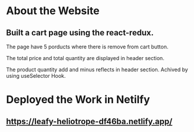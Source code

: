 # About the Website
## Built a cart page using the react-redux.

The page have 5 porducts where there is remove from cart button.

The total price and total quantity are displayed in header section.

The product quantity add and minus reflects in header section. Achived by using useSelector Hook.

# Deployed the Work in Netilfy
## https://leafy-heliotrope-df46ba.netlify.app/
